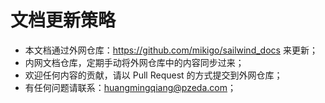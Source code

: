 # 文档更新策略

- 本文档通过外网仓库：https://github.com/mikigo/sailwind_docs 来更新；
- 内网文档仓库，定期手动将外网仓库中的内容同步过来；
- 欢迎任何内容的贡献，请以 Pull Request 的方式提交到外网仓库；
- 有任何问题请联系：huangmingqiang@pzeda.com；